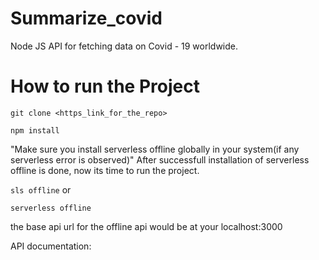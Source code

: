 # Summarize_covid
Node JS API for fetching data on Covid - 19 worldwide.

# How to run the Project

`git clone <https_link_for_the_repo>`

`npm install`

"Make sure you install serverless offline globally in your system(if any serverless error is observed)"
After successfull installation of serverless offline is done, now its time to run the project.

`sls offline` or

`serverless offline`

the base api url for the offline api would be at your localhost:3000 

API documentation:
